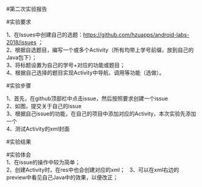 #第二次实验报告

#实验要求

1、在Issues中创建自己的选题：https://github.com/hzuapps/android-labs-2018/issues ；    
2、根据自选题目，编写一个或多个Activity（所有均带上学号前缀，放到自己的Java包下）；    
3、将标题设置为自己的学号+对应的功能或题目；    
4、根据自己选择的题目实现Activity中导航、调用等功能（选做）。      

#实验步骤

1、首先，在github顶部栏中点击issue，然后按照要求创建一个issue   
2、如图，提交关于自己的issue   
3、根据自己issue的功能，在自己的项目中添加对应的Activity，本次实验先添加一个   
4、测试Activity的xml封面    

#实验结果    

#实验体会      
1、在issue的操作中较为简单；  
2、创建Activity时，在res中也会创建对应的xml；                 
3、可以在xml右边的preview中看见自己Java中的效果，以便改正；       



